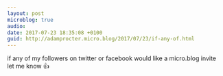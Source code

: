 ```yaml
---
layout: post
microblog: true
audio: 
date: 2017-07-23 18:35:08 +0100
guid: http://adamprocter.micro.blog/2017/07/23/if-any-of.html
---
```

if any of my followers on twitter or facebook would like a micro.blog invite let me know 👍
